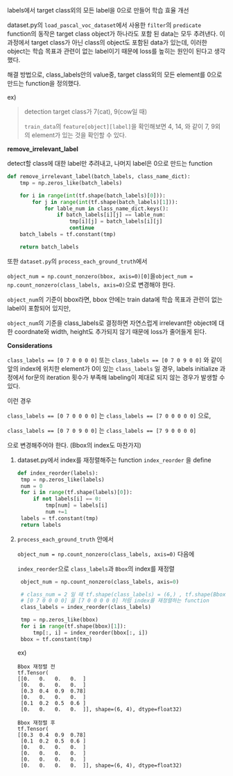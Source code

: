 labels에서 target class외의 모든 label을 0으로 만들어 학습 효율 개선



dataset.py의 `load_pascal_voc_dataset`에서 사용한 `filter`의 `predicate` function의 동작은 target class object가 하나라도 포함 된 data는 모두 추려낸다. 이 과정에서 target class가 아닌 class의 object도 포함된 data가 있는데, 이러한 object는 학습 목표과 관련이 없는 label이기 때문에 loss를 높히는 원인이 된다고 생각했다. 

해결 방법으로, class_labels안의 value중, target class외의 모든 element를 0으로 만드는 function을 정의했다.



ex)

> detection target class가 7(cat), 9(cow일 때)
>
> `train_data`의 `feature[object][label]`을 확인해보면 4, 14, 와 같이 7, 9외의 element가 있는 것을 확인할 수 있다.



**remove_irrelevant_label**

detect할 class에 대한 label만 추려내고, 나머지 label은 0으로 만드는 function

```python
def remove_irrelevant_label(batch_labels, class_name_dict):
	tmp = np.zeros_like(batch_labels)

	for i in range(int(tf.shape(batch_labels)[0])):
		for j in range(int(tf.shape(batch_labels)[1])):
			for lable_num in class_name_dict.keys(): 
				if batch_labels[i][j] == lable_num:
					tmp[i][j] = batch_labels[i][j]
					continue
	batch_labels = tf.constant(tmp)

	return batch_labels
```



또한 `dataset.py`의 `process_each_ground_truth`에서  

`object_num = np.count_nonzero(bbox, axis=0)[0]`을`object_num = np.count_nonzero(class_labels, axis=0)`으로 변경해야 한다.



`object_num`의 기준이 bbox라면, bbox 안에는 train data에 학습 목표과 관련이 없는 label이 포함되어 있지만, 

`object_num`의 기준을 class_labels로 결정하면 자연스럽게 irrelevant한 object에 대한 coordnate와 width, height도 추가되지 않기 때문에 loss가 줄어들게 된다.

**Considerations**

`class_labels == [0 7 0 0 0 0]`  또는  `class_labels == [0 7 0 9 0 0]` 와 같이 앞의 index에 위치한 element가 0이 있는 `class_labels` 일 경우, labels initialize 과정에서 for문의 iteration 횟수가 부족해 labeling이 제대로 되지 않는 경우가 발생할 수 있다.

이런 경우 

`class_labels == [0 7 0 0 0 0]` 는 `class_labels == [7 0 0 0 0 0]` 으로, 

`class_labels == [0 7 0 9 0 0]` 는 `class_labels == [7 9 0 0 0 0]` 

으로 변경해주어야 한다. (Bbox의 index도 마찬가지)



1. dataset.py에서 index를 재정렬해주는 function `index_reorder` 을 define

   ```python
   def index_reorder(labels):
   	tmp = np.zeros_like(labels)
   	num = 0
   	for i in range(tf.shape(labels)[0]):
   		if not labels[i] == 0:
   			tmp[num] = labels[i]
   			num +=1
   	labels = tf.constant(tmp)
   	return labels
   ```

2. `process_each_ground_truth` 안에서

   `object_num = np.count_nonzero(class_labels, axis=0)` 다음에 

   `index_reorder`으로 `class_labels`과 `Bbox`의 index를 재정렬

   ```python
   	object_num = np.count_nonzero(class_labels, axis=0)
   
   	# class_num = 2 일 때 tf.shape(class_labels) = (6,) , tf.shape(Bbox) = (6,4) 임을 고려
   	# [0 7 0 0 0 0] 을 [7 0 0 0 0 0] 처럼 index를 재정렬하는 function
   	class_labels = index_reorder(class_labels)
   
   	tmp = np.zeros_like(bbox)
   	for i in range(tf.shape(bbox)[1]):
   		tmp[:, i] = index_reorder(bbox[:, i])
   	bbox = tf.constant(tmp)
   ```

   

   ex)

   ```
   Bbox 재정렬 전
   tf.Tensor(
   [[0.   0.   0.   0.  ]
    [0.   0.   0.   0.  ]
    [0.3  0.4  0.9  0.78]
    [0.   0.   0.   0.  ]
    [0.1  0.2  0.5  0.6 ]
    [0.   0.   0.   0.  ]], shape=(6, 4), dtype=float32)
    
   Bbox 재정렬 후
   tf.Tensor(
   [[0.3  0.4  0.9  0.78]
    [0.1  0.2  0.5  0.6 ]
    [0.   0.   0.   0.  ]
    [0.   0.   0.   0.  ]
    [0.   0.   0.   0.  ]
    [0.   0.   0.   0.  ]], shape=(6, 4), dtype=float32)
   ```

   







